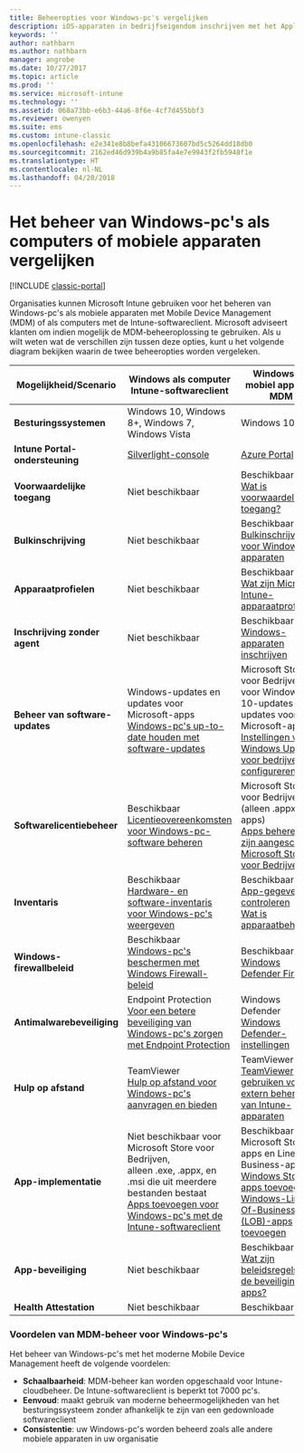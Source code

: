 ```yaml
---
title: Beheeropties voor Windows-pc's vergelijken
description: iOS-apparaten in bedrijfseigendom inschrijven met het Apple Device Enrollment Program (DEP) of Apple Configurator
keywords: ''
author: nathbarn
ms.author: nathbarn
manager: angrobe
ms.date: 10/27/2017
ms.topic: article
ms.prod: ''
ms.service: microsoft-intune
ms.technology: ''
ms.assetid: 068a73bb-e6b3-44a6-8f6e-4cf7d455bbf3
ms.reviewer: owenyen
ms.suite: ems
ms.custom: intune-classic
ms.openlocfilehash: e2e341e8b8befa43106673607bd5c5264dd18db0
ms.sourcegitcommit: 2162ed46d939b4a9b85fa4e7e9943f2fb5948f1e
ms.translationtype: HT
ms.contentlocale: nl-NL
ms.lasthandoff: 04/20/2018
---
```

# <a name="compare-managing-windows-pcs-as-computers-or-mobile-devices"></a>Het beheer van Windows-pc's als computers of mobiele apparaten vergelijken

[!INCLUDE [classic-portal](../includes/classic-portal.md)]

Organisaties kunnen Microsoft Intune gebruiken voor het beheren van Windows-pc's als mobiele apparaten met Mobile Device Management (MDM) of als computers met de Intune-softwareclient.  Microsoft adviseert klanten om indien mogelijk de MDM-beheeroplossing te gebruiken. Als u wilt weten wat de verschillen zijn tussen deze opties, kunt u het volgende diagram bekijken waarin de twee beheeropties worden vergeleken.

|**Mogelijkheid/Scenario** |**Windows als computer**<br>Intune-softwareclient | **Windows als mobiel apparaat**<br>MDM |
|--------------|-------------------------------|-------------------------------|
|**Besturingssystemen** |Windows 10, Windows 8+, Windows 7, Windows Vista | Windows 10+ |
|**Intune Portal-ondersteuning** |[Silverlight-console](https://manage.microsoft.com)|[Azure Portal](https://portal.azure.com) |
|**Voorwaardelijke toegang**|Niet beschikbaar|Beschikbaar <br>[Wat is voorwaardelijke toegang?](https://docs.microsoft.com/intune-azure/conditional-access/what-is-conditional-access)|
|**Bulkinschrijving**|Niet beschikbaar|Beschikbaar <br>[Bulkinschrijving voor Windows-apparaten](https://docs.microsoft.com/intune-azure/enroll-devices/bulk-enroll-windows)|
|**Apparaatprofielen**|Niet beschikbaar|Beschikbaar <br>[Wat zijn Microsoft Intune-apparaatprofielen?](https://docs.microsoft.com/intune-azure/configure-devices/what-are-device-profiles)|
|**Inschrijving zonder agent**|Niet beschikbaar |Beschikbaar<br>[Windows-apparaten inschrijven](https://docs.microsoft.com/intune-azure/enroll-devices/enroll-windows-devices)|
|**Beheer van software-updates**| Windows-updates en updates voor Microsoft-apps<br>[Windows-pc's up-to-date houden met software-updates](https://docs.microsoft.com/intune/deploy-use/keep-windows-pcs-up-to-date-with-software-updates-in-microsoft-intune)|Microsoft Store voor Bedrijven voor Windows 10-updates en updates voor Microsoft-apps<br> [Instellingen voor Windows Update voor bedrijven configureren](https://docs.microsoft.com/intune-azure/configure-devices/how-to-configure-windows-update-for-business) |
|**Softwarelicentiebeheer**|Beschikbaar <br>[Licentieovereenkomsten voor Windows-pc-software beheren](https://docs.microsoft.com/intune/deploy-use/manage-license-agreements-for-windows-pc-software-in-microsoft-intune)|Microsoft Store voor Bedrijven (alleen .appx-apps)<br>[Apps beheren die zijn aangeschaft in Microsoft Store voor Bedrijven](https://docs.microsoft.com/intune-azure/manage-apps/wsfb-apps)|
|**Inventaris**|Beschikbaar <br>[Hardware- en software-inventaris voor Windows-pc's weergeven](https://docs.microsoft.com/intune/deploy-use/view-hardware-and-software-inventory-for-windows-pcs-in-microsoft-intune)|Beschikbaar <br>[App-gegevens controleren](https://docs.microsoft.com/intune/apps-monitor)<br>[Wat is apparaatbeheer](https://docs.microsoft.com/intune/device-management)|
|**Windows-firewallbeleid**|Beschikbaar <br>[Windows-pc's beschermen met Windows Firewall-beleid](https://docs.microsoft.com/intune/deploy-use/help-protect-windows-pcs-using-windows-firewall-policies-in-microsoft-intune) |Beschikbaar <br>[Windows Defender Firewall](https://docs.microsoft.com/en-us/intune/endpoint-protection-windows-10#windows-defender-firewall)|
|**Antimalwarebeveiliging**|Endpoint Protection<br>[Voor een betere beveiliging van Windows-pc's zorgen met Endpoint Protection](https://docs.microsoft.com/intune/deploy-use/help-secure-windows-pcs-with-endpoint-protection-for-microsoft-intune)|Windows Defender<br>[Windows Defender-instellingen](https://docs.microsoft.com/intune-azure/configure-devices/custom-for-windows-10#windows-defender-settings)|
|**Hulp op afstand** |TeamViewer<br>[Hulp op afstand voor Windows-pc's aanvragen en bieden](https://docs.microsoft.com/intune/deploy-use/request-and-provide-remote-assistance-for-windows-pcs-in-microsoft-intune)|TeamViewer<br> [TeamViewer gebruiken voor het extern beheren van Intune-apparaten](https://docs.microsoft.com/en-us/intune/device-profile-android-teamviewer) |
|**App-implementatie** | Niet beschikbaar voor Microsoft Store voor Bedrijven,<br>alleen .exe, .appx, en .msi die uit meerdere bestanden bestaat<br>[Apps toevoegen voor Windows-pc's met de Intune-softwareclient ](https://docs.microsoft.com/intune/deploy-use/add-apps-for-windows-pcs-in-microsoft-intune)|Beschikbaar voor Microsoft Store-apps en Line-Of-Business-apps<br>[Windows Store-apps toevoegen](https://docs.microsoft.com/intune/store-apps-windows)<br>[Windows-Line-Of-Business (LOB)-apps toevoegen](https://docs.microsoft.com/intune/lob-apps-windows)|
|**App-beveiliging**|Niet beschikbaar|Beschikbaar <br>[Wat zijn beleidsregels voor de beveiliging van apps?](https://docs.microsoft.com/intune-azure/manage-apps/what-is-app-protection-policy)|
|**Health Attestation**|Niet beschikbaar|Beschikbaar|


### <a name="advantages-of-mdm-windows-pc-management"></a>Voordelen van MDM-beheer voor Windows-pc's
Het beheer van Windows-pc's met het moderne Mobile Device Management heeft de volgende voordelen:
- **Schaalbaarheid**: MDM-beheer kan worden opgeschaald voor Intune-cloudbeheer. De Intune-softwareclient is beperkt tot 7000 pc's.
- **Eenvoud**: maakt gebruik van moderne beheermogelijkheden van het besturingssysteem zonder afhankelijk te zijn van een gedownloade softwareclient
- **Consistentie**: uw Windows-pc's worden beheerd zoals alle andere mobiele apparaten in uw organisatie
<!-- - **Cloud optimization** - -->
